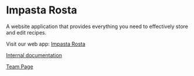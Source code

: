 # Impasta Rosta
A website application that provides everything you need to effectively store and edit recipes.

Visit our web app: [Impasta Rosta](https://impasta-rosta.netlify.app/)

[Internal documentation](https://cse110-fa21-group24.github.io/cse110-fa21-group24/)

[Team Page](./admin/team.md)